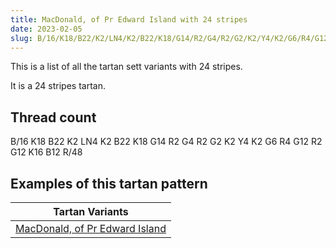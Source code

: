 ```yaml
---
title: MacDonald, of Pr Edward Island with 24 stripes
date: 2023-02-05
slug: B/16/K18/B22/K2/LN4/K2/B22/K18/G14/R2/G4/R2/G2/K2/Y4/K2/G6/R4/G12/R2/G12/K16/B12/R/48
---
```

This is a list of all the tartan sett variants with 24 stripes.

It is a 24 stripes tartan.


## Thread count
B/16 K18 B22 K2 LN4 K2 B22 K18 G14 R2 G4 R2 G2 K2 Y4 K2 G6 R4 G12 R2 G12 K16 B12 R/48

## Examples of this tartan pattern

| Tartan Variants |
|---------------|
| [MacDonald, of Pr Edward Island](/variants/b/16/k18/b22/k2/ln4/k2/b22/k18/g14/r2/g4/r2/g2/k2/y4/k2/g6/r4/g12/r2/g12/k16/b12/r/48-b304080-g008000-k000000-lne0e0e0-rc00000-yf0c000)||
